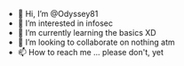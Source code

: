 - 👋 Hi, I’m @Odyssey81
- 👀 I’m interested in infosec
- 🌱 I’m currently learning the basics XD
- 💞️ I’m looking to collaborate on nothing atm
- 📫 How to reach me ... please don't, yet

<!---
Odyssey81/Odyssey81 is a ✨ special ✨ repository because its `README.md` (this file) appears on your GitHub profile.
You can click the Preview link to take a look at your changes.
--->
